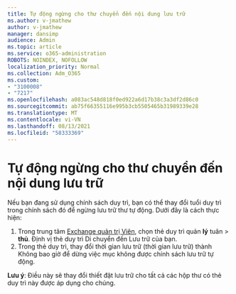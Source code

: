 ```yaml
---
title: Tự động ngừng cho thư chuyển đến nội dung lưu trữ
ms.author: v-jmathew
author: v-jmathew
manager: dansimp
audience: Admin
ms.topic: article
ms.service: o365-administration
ROBOTS: NOINDEX, NOFOLLOW
localization_priority: Normal
ms.collection: Adm_O365
ms.custom:
- "3100008"
- "7217"
ms.openlocfilehash: a083ac548d818f0ed922a6d17b38c3a3df2d86c0
ms.sourcegitcommit: ab75f66355116e995b3cb5505465b31989339e28
ms.translationtype: MT
ms.contentlocale: vi-VN
ms.lasthandoff: 08/13/2021
ms.locfileid: "58333369"
---
```

# <a name="stop-messages-from-moving-to-the-archive-automatically"></a>Tự động ngừng cho thư chuyển đến nội dung lưu trữ

Nếu bạn đang sử dụng chính sách duy trì, bạn có thể thay đổi tuổi duy trì trong chính sách đó để ngừng lưu trữ thư tự động. Dưới đây là cách thực hiện:

1. Trong trung tâm [Exchange quản trị Viên](https://go.microsoft.com/fwlink/?linkid=2059104), chọn thẻ duy trì quản **lý** tuân  >  **thủ**. Định vị thẻ duy trì Di chuyển đến Lưu trữ của bạn.
2. Trong thẻ duy trì, thay đổi thời  gian lưu trữ (thời gian lưu trữ) thành Không bao giờ để dừng việc mục không được chính sách lưu trữ tự động.

**Lưu ý**: Điều này sẽ thay đổi thiết đặt lưu trữ cho tất cả các hộp thư có thẻ duy trì này được áp dụng cho chúng.
